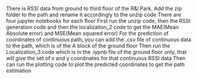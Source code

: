 There is RSSI data from ground to third floor of the R&I Park.
Add the zip folder to the path and rename it accordingly to the unzip code 
There are four jupyter notebooks for each floor
First run the unzip code, then the RSSI generation code and then the localization_2 code to get the MAE(Mean Absolute error) and MSE(Mean squared error)
For the prediction of coordinates of continuous path, you can add the .csv file of continuous data to the path, which is of the A block of the ground floor
Then run the Localization_3 code which is in the .iypnb file of the ground floor only, that will give the set of x and y coordinates for that continuous RSSI data
Then can run the plotting code to plot the predicted coordinates to get the path estimation
